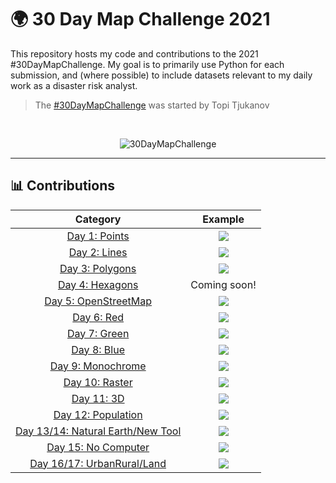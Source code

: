 # 🌍 30 Day Map Challenge 2021

This repository hosts my code and contributions to the 2021 #30DayMapChallenge. My goal is to primarily use Python for each submission, and (where possible) to include datasets relevant to my daily work as a disaster risk analyst.

> The [#30DayMapChallenge](https://github.com/tjukanovt/30DayMapChallenge) was started by Topi Tjukanov

<br />

<div align='center'>

![30DayMapChallenge](https://raw.githubusercontent.com/nicolepaul/30-day-map-challenge/main/resource/30dmpc_2021.png)

</div>

---

## 📊 Contributions

| Category             |  Example |
:-------------------------:|:-------------------------:
[Day 1: Points](notebooks/01_Points.ipynb)  |  ![](contributions/01_IRN.png)
[Day 2: Lines](notebooks/02_Lines.ipynb)  |  ![](contributions/02_Himalayas.png)
[Day 3: Polygons](notebooks/03_Polygons.ipynb)  |  ![](contributions/03_Verona.png)
[Day 4: Hexagons]()  |  Coming soon!
[Day 5: OpenStreetMap](notebooks/05_OSM.ipynb)  |  ![](contributions/05_Amsterdam.png)
[Day 6: Red](notebooks/06_Red.ipynb)  |  ![](contributions/06_2020.png)
[Day 7: Green](notebooks/07_Green.ipynb)  |  ![](contributions/07_Paris.png)
[Day 8: Blue](notebooks/08_Blue.ipynb)  |  ![](contributions/08_ISL.png)
[Day 9: Monochrome](notebooks/09_Monochrome.ipynb)  |  ![](contributions/09_Greece.png)
[Day 10: Raster](notebooks/10_Raster.ipynb)  |  ![](contributions/10_TUR.png)
[Day 11: 3D](notebooks/11_3D.ipynb)  |  ![](contributions/11_3D.png)
[Day 12: Population](notebooks/12_Population.ipynb)  |  ![](contributions/12_Population.png)
[Day 13/14: Natural Earth/New Tool](notebooks/13-14_NaturalEarth-NewTool.ipynb)  |  ![](contributions/13-14_Screenshot.png)
[Day 15: No Computer]()  |  ![](contributions/15_Pavia.JPG)
[Day 16/17: UrbanRural/Land](notebooks/16-17_UrbanRural-Land.ipynb)  |  ![](contributions/16-17_SMOD.png)
